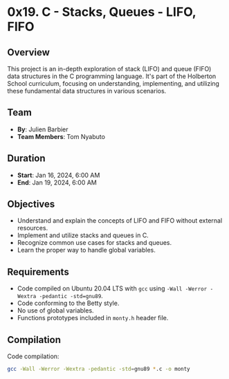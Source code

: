 # 0x19. C - Stacks, Queues - LIFO, FIFO

## Overview
This project is an in-depth exploration of stack (LIFO) and queue (FIFO) data structures in the C programming language. It's part of the Holberton School curriculum, focusing on understanding, implementing, and utilizing these fundamental data structures in various scenarios.

## Team
- **By**: Julien Barbier
- **Team Members**: Tom Nyabuto

## Duration
- **Start**: Jan 16, 2024, 6:00 AM
- **End**: Jan 19, 2024, 6:00 AM

## Objectives
- Understand and explain the concepts of LIFO and FIFO without external resources.
- Implement and utilize stacks and queues in C.
- Recognize common use cases for stacks and queues.
- Learn the proper way to handle global variables.

## Requirements
- Code compiled on Ubuntu 20.04 LTS with `gcc` using `-Wall -Werror -Wextra -pedantic -std=gnu89`.
- Code conforming to the Betty style.
- No use of global variables.
- Functions prototypes included in `monty.h` header file.

## Compilation
Code compilation:

```bash
gcc -Wall -Werror -Wextra -pedantic -std=gnu89 *.c -o monty
